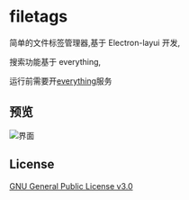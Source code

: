 # filetags

简单的文件标签管理器,基于 Electron-layui 开发,

搜索功能基于 everything,

运行前需要开[everything](www.voidtools.com)服务

## 预览
![界面](http://tiebapic.baidu.com/forum/pic/item/7480c12a6059252d92bf1a5e239b033b5ab5b9bd.jpg)

## License

[GNU General Public License v3.0](LICENSE)
